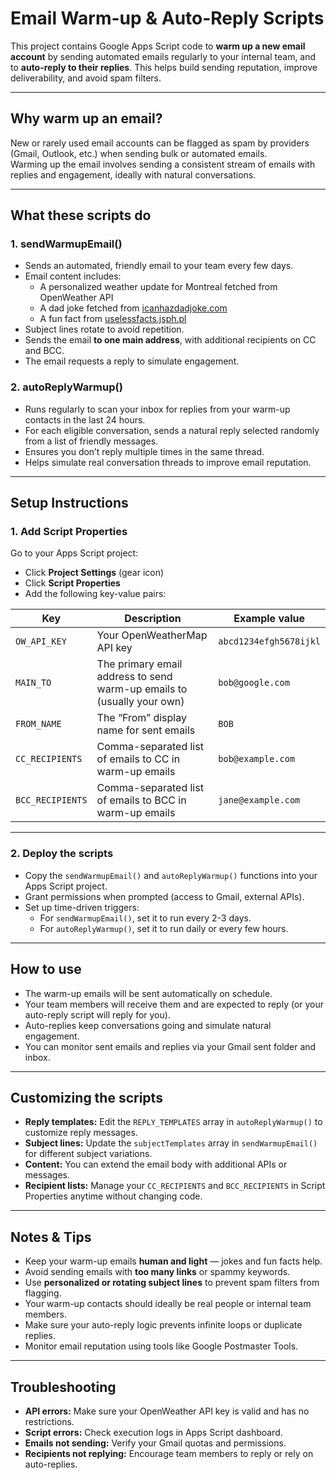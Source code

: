 # Email Warm-up & Auto-Reply Scripts

This project contains Google Apps Script code to **warm up a new email account** by sending automated emails regularly to your internal team, and to **auto-reply to their replies**. This helps build sending reputation, improve deliverability, and avoid spam filters.

---

## Why warm up an email?

New or rarely used email accounts can be flagged as spam by providers (Gmail, Outlook, etc.) when sending bulk or automated emails.  
Warming up the email involves sending a consistent stream of emails with replies and engagement, ideally with natural conversations.

---

## What these scripts do

### 1. **sendWarmupEmail()**

- Sends an automated, friendly email to your team every few days.
- Email content includes:
  - A personalized weather update for Montreal fetched from OpenWeather API
  - A dad joke fetched from [icanhazdadjoke.com](https://icanhazdadjoke.com)
  - A fun fact from [uselessfacts.jsph.pl](https://uselessfacts.jsph.pl)
- Subject lines rotate to avoid repetition.
- Sends the email **to one main address**, with additional recipients on CC and BCC.
- The email requests a reply to simulate engagement.

### 2. **autoReplyWarmup()**

- Runs regularly to scan your inbox for replies from your warm-up contacts in the last 24 hours.
- For each eligible conversation, sends a natural reply selected randomly from a list of friendly messages.
- Ensures you don’t reply multiple times in the same thread.
- Helps simulate real conversation threads to improve email reputation.

---

## Setup Instructions

### 1. Add Script Properties

Go to your Apps Script project:

- Click **Project Settings** (gear icon)
- Click **Script Properties**
- Add the following key-value pairs:

| Key             | Description                                    | Example value                              |
|-----------------|------------------------------------------------|--------------------------------------------|
| `OW_API_KEY`    | Your OpenWeatherMap API key                     | `abcd1234efgh5678ijkl`                     |
| `MAIN_TO`       | The primary email address to send warm-up emails to (usually your own) | `bob@google.com`                            |
| `FROM_NAME`     | The “From” display name for sent emails        | `BOB`                                      |
| `CC_RECIPIENTS` | Comma-separated list of emails to CC in warm-up emails | `bob@example.com`           |
| `BCC_RECIPIENTS`| Comma-separated list of emails to BCC in warm-up emails | `jane@example.com`           |

---

### 2. Deploy the scripts

- Copy the `sendWarmupEmail()` and `autoReplyWarmup()` functions into your Apps Script project.
- Grant permissions when prompted (access to Gmail, external APIs).
- Set up time-driven triggers:
  - For `sendWarmupEmail()`, set it to run every 2-3 days.
  - For `autoReplyWarmup()`, set it to run daily or every few hours.

---

## How to use

- The warm-up emails will be sent automatically on schedule.
- Your team members will receive them and are expected to reply (or your auto-reply script will reply for you).
- Auto-replies keep conversations going and simulate natural engagement.
- You can monitor sent emails and replies via your Gmail sent folder and inbox.

---

## Customizing the scripts

- **Reply templates:** Edit the `REPLY_TEMPLATES` array in `autoReplyWarmup()` to customize reply messages.
- **Subject lines:** Update the `subjectTemplates` array in `sendWarmupEmail()` for different subject variations.
- **Content:** You can extend the email body with additional APIs or messages.
- **Recipient lists:** Manage your `CC_RECIPIENTS` and `BCC_RECIPIENTS` in Script Properties anytime without changing code.

---

## Notes & Tips

- Keep your warm-up emails **human and light** — jokes and fun facts help.
- Avoid sending emails with **too many links** or spammy keywords.
- Use **personalized or rotating subject lines** to prevent spam filters from flagging.
- Your warm-up contacts should ideally be real people or internal team members.
- Make sure your auto-reply logic prevents infinite loops or duplicate replies.
- Monitor email reputation using tools like Google Postmaster Tools.

---

## Troubleshooting

- **API errors:** Make sure your OpenWeather API key is valid and has no restrictions.
- **Script errors:** Check execution logs in Apps Script dashboard.
- **Emails not sending:** Verify your Gmail quotas and permissions.
- **Recipients not replying:** Encourage team members to reply or rely on auto-replies.
